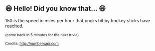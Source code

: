 ## :smile: Hello! Did you know that... :smile:
150 is the speed in miles per hour that pucks hit by hockey sticks have reached.

<sup>(come back in 5 minutes for the next trivia)</sup>


<sup>Credits: http://numbersapi.com</sup>
